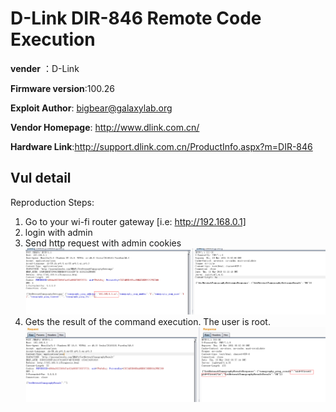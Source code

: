 # D-Link DIR-846 Remote Code Execution #

**vender** ：D-Link

**Firmware version**:100.26

**Exploit Author**: bigbear@galaxylab.org

**Vendor Homepage**: http://www.dlink.com.cn/

**Hardware Link**:http://support.dlink.com.cn/ProductInfo.aspx?m=DIR-846

## Vul detail ##

Reproduction Steps:
1. Go to your wi-fi router gateway [i.e: http://192.168.0.1]
1. login with admin
1. Send http request with admin cookies
![](dlink1.png)
1. Gets the result of the command execution. The user is root.
![](dlink2.png)